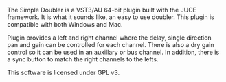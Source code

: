 The Simple Doubler is a VST3/AU 64-bit plugin built with the JUCE framework. It is what it sounds like, an easy to use doubler.
This plugin is compatible with both Windows and Mac.

Plugin provides a left and right channel where the delay, single direction pan and gain can be controlled for each channel.
There is also a dry gain control so it can be used in an auxillary or bus channel. In addition, there is a sync button to 
match the right channels to the lefts.

This software is licensed under GPL v3.